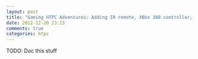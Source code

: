 ```yaml
---
layout: post
title: "Gaming HTPC Adventures: Adding IR remote, XBox 360 controller, and wireless keyboard/mouse support"
date: 2012-12-20 23:15
comments: true
categories: htpc
---
```

TODO: Doc this stuff